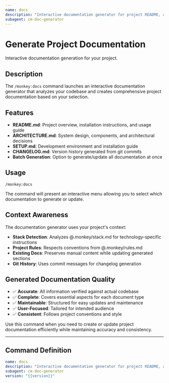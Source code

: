 ```yaml
---
name: docs
description: "Interactive documentation generator for project README, architecture, setup guides, and changelogs"
subagent: cm-doc-generator
---
```


# Generate Project Documentation

Interactive documentation generation for your project.

## Description

The `/monkey:docs` command launches an interactive documentation generator that analyzes your codebase and creates comprehensive project documentation based on your selection.

## Features

- **README.md**: Project overview, installation instructions, and usage guide
- **ARCHITECTURE.md**: System design, components, and architectural decisions  
- **SETUP.md**: Development environment and installation guide
- **CHANGELOG.md**: Version history generated from git commits
- **Batch Generation**: Option to generate/update all documentation at once

## Usage

```
/monkey:docs
```

The command will present an interactive menu allowing you to select which documentation to generate or update.

## Context Awareness

The documentation generator uses your project's context:
- **Stack Detection**: Analyzes @.monkey/stack.md for technology-specific instructions
- **Project Rules**: Respects conventions from @.monkey/rules.md
- **Existing Docs**: Preserves manual content while updating generated sections
- **Git History**: Uses commit messages for changelog generation

## Generated Documentation Quality

- ✅ **Accurate**: All information verified against actual codebase
- ✅ **Complete**: Covers essential aspects for each document type
- ✅ **Maintainable**: Structured for easy updates and maintenance
- ✅ **User-Focused**: Tailored for intended audience
- ✅ **Consistent**: Follows project conventions and style

Use this command when you need to create or update project documentation efficiently while maintaining accuracy and consistency.

---

## Command Definition

```yaml
name: docs
description: "Interactive documentation generator for project README, architecture, setup guides, and changelogs"
subagent: cm-doc-generator
version: "{{version}}"
```